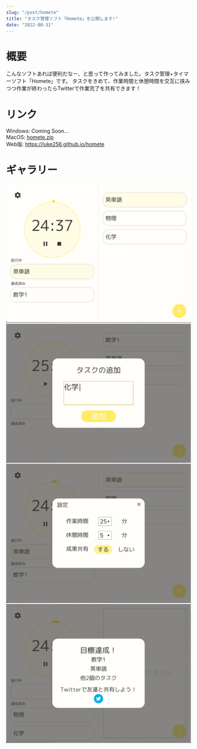 ```yaml
---
slug: "/post/homete"
title: "タスク管理ソフト「Homete」を公開します!"
date: "2022-08-31"
---
```

# 概要
こんなソフトあれば便利だなー、と思って作ってみました。タスク管理+タイマーソフト「Homete」です。
タスクをきめて、作業時間と休憩時間を交互に挟みつつ作業が終わったらTwitterで作業完了を共有できます！

# リンク
Windows: Coming Soon...  
MacOS: [homete.zip](/posts/Homete/homete.zip)  
Web版: https://luke256.github.io/homete  

# ギャラリー
![image_1](/posts/Homete/pic1.png)  
![image_2](/posts/Homete/pic2.png)  
![image_3](/posts/Homete/pic3.png)  
![image_4](/posts/Homete/pic4.png)  

